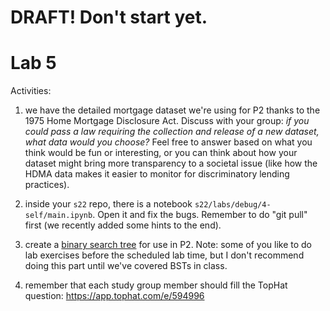 # DRAFT!  Don't start yet.

# Lab 5

Activities:

1. we have the detailed mortgage dataset we're using for P2 thanks to the 1975 Home Mortgage Disclosure Act.  Discuss with your group: *if you could pass a law requiring the collection and release of a new dataset, what data would you choose?*  Feel free to answer based on what you think would be fun or interesting, or you can think about how your dataset might bring more transparency to a societal issue (like how the HDMA data makes it easier to monitor for discriminatory lending practices).

2. inside your `s22` repo, there is a notebook `s22/labs/debug/4-self/main.ipynb`.  Open it and fix the bugs.  Remember to do "git pull" first (we recently added some hints to the end).

3. create a [binary search tree](./bst-groups) for use in P2.  Note: some of you like to do lab exercises before the scheduled lab time, but I don't recommend doing this part until we've covered BSTs in class.

4. remember that each study group member should fill the TopHat question: https://app.tophat.com/e/594996
